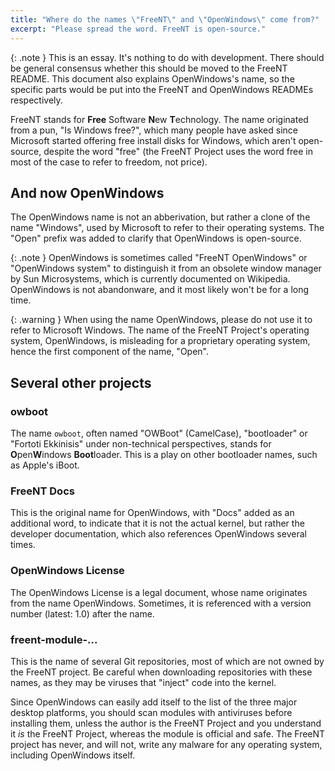 ```yaml
---
title: "Where do the names \"FreeNT\" and \"OpenWindows\" come from?"
excerpt: "Please spread the word. FreeNT is open-source."
---
```

{: .note }
This is an essay. It's nothing to do with development. There should be general consensus whether this should be moved to the FreeNT README. This document also explains OpenWindows's name, so the specific parts would be put into the FreeNT and OpenWindows READMEs respectively.

FreeNT stands for **Free** Software **N**ew **T**echnology. The name originated from a pun, "Is Windows free?", which many people
have asked since Microsoft started offering free install disks for Windows, which aren't open-source, despite the
word "free" (the FreeNT Project uses the word free in most of the case to refer to freedom, not price).

## And now OpenWindows

The OpenWindows name is not an abberivation, but rather a clone of the name "Windows", used by Microsoft to refer
to their operating systems. The "Open" prefix was added to clarify that OpenWindows is open-source.

{: .note }
OpenWindows is sometimes called "FreeNT OpenWindows" or "OpenWindows system" to distinguish it from an obsolete window manager by Sun Microsystems, which is currently documented on Wikipedia. OpenWindows is not abandonware, and it most likely won't be for a long time.

{: .warning }
When using the name OpenWindows, please do not use it to refer to Microsoft Windows.
The name of the FreeNT Project's operating system, OpenWindows, is misleading for a proprietary operating system,
hence the first component of the name, "Open".

## Several other projects

### owboot
The name `owboot`, often named "OWBoot" (CamelCase), "bootloader" or "Fortoti Ekkinisis" under
non-technical perspectives, stands for **O**pen**W**indows **Boot**loader.
This is a play on other bootloader names, such as Apple's iBoot.

### FreeNT Docs
This is the original name for OpenWindows, with "Docs" added as an additional word, to indicate
that it is not the actual kernel, but rather the developer documentation, which also references
OpenWindows several times.

### OpenWindows License
The OpenWindows License is a legal document, whose name originates from the name OpenWindows.
Sometimes, it is referenced with a version number (latest: 1.0) after the name.

### freent-module-...
This is the name of several Git repositories, most of which are not owned by the FreeNT project.
Be careful when downloading repositories with these names, as they may be viruses that "inject" code
into the kernel.

Since OpenWindows can easily add itself to the list of the three major desktop platforms,
you should scan modules with antiviruses before installing them, unless the author is the FreeNT
Project and you understand it *is* the FreeNT Project, whereas the module is official and safe.
The FreeNT project has never, and will not, write any malware for any operating system, including
OpenWindows itself.
